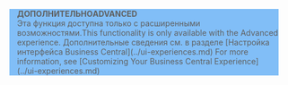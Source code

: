 <blockquote STYLE="background: #81BEF7;border-left:None"><span data-ttu-id="b0809-101"><b>ДОПОЛНИТЕЛЬНО</b></span><span class="sxs-lookup"><span data-stu-id="b0809-101"><b>ADVANCED</b></span></span><br /><span data-ttu-id="b0809-102">Эта функция доступна только с расширенными возможностями.</span><span class="sxs-lookup"><span data-stu-id="b0809-102">This functionality is only available with the Advanced experience.</span></span> <span data-ttu-id="b0809-103">Дополнительные сведения см. в разделе [Настройка интерфейса Business Central](../ui-experiences.md) </span><span class="sxs-lookup"><span data-stu-id="b0809-103">For more information, see [Customizing Your Business Central Experience](../ui-experiences.md) </span></span></blockquote>
